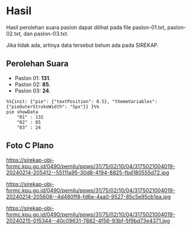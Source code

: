 # Hasil

Hasil perolehan suara paslon dapat dilihat pada file paslon-01.txt, paslon-02.txt, dan paslon-03.txt.

Jika tidak ada, artinya data tersebut belum ada pada SIREKAP.

## Perolehan Suara

 * Paslon 01: **131**.
 * Paslon 02: **85**.
 * Paslon 03: **24**.

```mermaid
%%{init: {"pie": {"textPosition": 0.5}, "themeVariables": {"pieOuterStrokeWidth": "5px"}} }%%
pie showData
    "01" : 131
    "02" : 85
    "03" : 24
```
## Foto C Plano

https://sirekap-obj-formc.kpu.go.id/0490/pemilu/ppwp/31/75/02/10/04/3175021004019-20240214-205412--55111a95-30d8-4194-8825-fbd180555d72.jpg

https://sirekap-obj-formc.kpu.go.id/0490/pemilu/ppwp/31/75/02/10/04/3175021004019-20240214-205608--4d480ff8-fd6e-4aa0-9527-85c5e95cb1ea.jpg

https://sirekap-obj-formc.kpu.go.id/0490/pemilu/ppwp/31/75/02/10/04/3175021004019-20240215-015344--40c09631-7882-4f56-93bf-5f9bd73e4371.jpg
